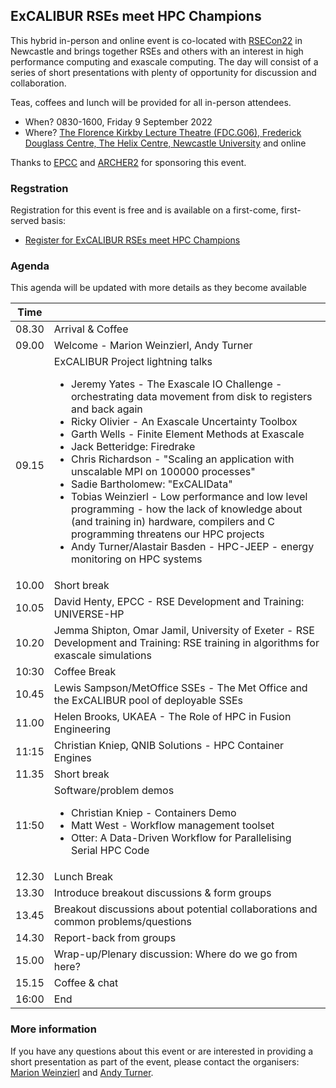 ## ExCALIBUR RSEs meet HPC Champions

This hybrid in-person and online event is co-located with [RSECon22](https://rsecon2022.society-rse.org/) in Newcastle
and brings together RSEs and others with an interest in high performance computing and exascale computing.
The day will consist of a series of short presentations with plenty of opportunity for discussion and collaboration.

Teas, coffees and lunch will be provided for all in-person attendees.

* When? 0830-1600, Friday 9 September 2022
* Where? [The Florence Kirkby Lecture Theatre (FDC.G06), Frederick Douglass Centre, The Helix Centre, Newcastle University](https://roomfinder.ncl.ac.uk/room.php?r=ROM735D888C-7775-4BA0-AC16-AAF4C6591124) and online

Thanks to [EPCC](https://www.epcc.ed.ac.uk) and [ARCHER2](https://www.archer2.ac.uk) for sponsoring this event.

### Regstration

Registration for this event is free and is available on a first-come, first-served basis:

* [Register for ExCALIBUR RSEs meet HPC Champions](https://www.eventbrite.co.uk/e/hpc-and-rse-workshop-hpc-champions-meet-excalibur-registration-335229679997)

### Agenda

This agenda will be updated with more details as they become available

| Time |  |
|------|--|
| 08.30 | Arrival & Coffee |
| 09.00 | Welcome - Marion Weinzierl, Andy Turner |
| 09.15 | ExCALIBUR Project lightning talks  <ul> <li> Jeremy Yates - The Exascale IO Challenge - orchestrating data movement from disk to registers and back again</li> <li> Ricky Olivier - An Exascale Uncertainty Toolbox</li> <li> Garth Wells - Finite Element Methods at Exascale</li> <li> Jack Betteridge: Firedrake</li> <li> Chris Richardson - "Scaling an application with unscalable MPI on 100000 processes"</li> <li> Sadie Bartholomew: "ExCALIData"</li> <li> Tobias Weinzierl - Low performance and low level programming - how the lack of knowledge about (and training in) hardware, compilers and C programming threatens our HPC projects</li> <li> Andy Turner/Alastair Basden - HPC-JEEP - energy monitoring on HPC systems</li></ul> |
| 10.00 | Short break |
| 10.05 | David Henty, EPCC - RSE Development and Training: UNIVERSE-HP |
| 10.20 | Jemma Shipton, Omar Jamil, University of Exeter - RSE Development and Training: RSE training in algorithms for exascale simulations |
| 10:30 | Coffee Break |
| 10.45 | Lewis Sampson/MetOffice SSEs - The Met Office and the ExCALIBUR pool of deployable SSEs |
| 11.00 | Helen Brooks, UKAEA - The Role of HPC in Fusion Engineering |
| 11:15 | Christian Kniep, QNIB Solutions - HPC Container Engines |
| 11.35 | Short break |
| 11:50 | Software/problem demos <ul> <li>Christian Kniep - Containers Demo</li> <li>Matt West - Workflow management toolset</li> <li>Otter: A Data-Driven Workflow for Parallelising Serial HPC Code</li> </ul>|
| 12.30 | Lunch Break |
| 13.30 | Introduce breakout discussions & form groups |
| 13.45 | Breakout discussions about potential collaborations and common problems/questions |
| 14.30 | Report-back from groups | 
| 15.00 | Wrap-up/Plenary discussion: Where do we go from here? |
| 15.15 | Coffee & chat |
| 16:00 | End |

### More information

If you have any questions about this event or are interested in providing a short presentation as part
of the event, please contact the organisers: [Marion Weinzierl](mailto:marion.weinzierl@durham.ac.uk) and
[Andy Turner](mailto:a.turner@epcc.ed.ac.uk).

